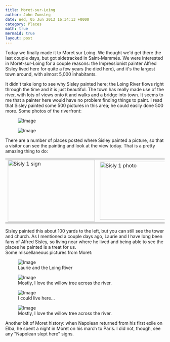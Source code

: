 ```yaml
---
title: Moret-sur-Loing
author: John Zumsteg
date: Wed, 05 Jun 2013 16:34:13 +0000
category: Places
math: true
mermaid: true
layout: post
---
```

<p>Today we finally made it to Moret sur Loing. We thought we'd get there the last couple days, but got sidetracked in Saint-Mammès. We were interested in Moret-sur-Loing for a couple reasons: the Impressionist painter Alfred Sisley lived here for quite a few years (he died here), and it's the largest town around, with almost 5,000 inhabitants. </p>
<p>It didn't take long to see why Sisley painted here; the Loing River flows right through the time and it is just beautiful. The town has really made use of the river, with lots of views onto it and walks and a bridge into town. It seems to me that a painter here would have no problem finding things to paint. I read that Sisley painted some 500 pictures in this area; he could easily done 500 more. Some photos of the riverfront:</p>

<figure class = "landscape">
	<img src="{{"/assets/images/2013/06/Riverside-1.jpg" | prepend: site.baseurl | prepend: site.url }}" alt="Image" />
	<figcaption></figcaption>
</figure>

<figure class = "landscape">
	<img src="{{"/assets/images/2013/06/Riverside-5.jpg" | prepend: site.baseurl | prepend: site.url }}" alt="Image" />
	<figcaption></figcaption>
</figure>


There are a number of places posted where Sisley painted a picture, so that a visitor can see the painting and look at the view today. That is a pretty amazing thing to do:
<table>
	<tr>
		<td><img style="display:block; margin-left:auto; margin-right:auto;" src="http:/assets/images/2013/06/Sisly-1-sign.jpg" alt="Sisly 1 sign" title="Sisly-1-sign.jpg" border="0" width="275" height="195" /></td>
		<td><img style="display:block; margin-left:auto; margin-right:auto;" src="http:/assets/images/2013/06/Sisly-1-photo1.jpg" alt="Sisly 1 photo" title="Sisly-1-photo.jpg" border="0" width="275" height="183" /></td>
	</tr>
</table>Sisley painted this about 100 yards to the left, but you can still see the tower and church. As I mentioned a couple days ago, Laurie and I have long been fans of Alfred Sisley, so living near where he lived and being able to see the places he painted is a treat for us.
<br>Some miscellaneous pictures from Moret:
<figure class = "landscape">
	<img src="{{"/assets/images/2013/06/Laurie-in-river.jpg" | prepend: site.baseurl | prepend: site.url }}" alt="Image" />
	<figcaption>Laurie and the Loing River</figcaption>
</figure>

<figure class = "landscape">
	<img src="{{"/assets/images/2013/06/Riverside-2.jpg" | prepend: site.baseurl | prepend: site.url }}" alt="Image" />
	<figcaption>Mostly, I love the willow tree across the river.</figcaption>
</figure>

<figure class = "landscape">
	<img src="{{"/assets/images/2013/06/Riverside-5.jpg" | prepend: site.baseurl | prepend: site.url }}" alt="Image" />
	<figcaption>I could live here...</figcaption>
</figure><figure class = "landscape">
	<img src="{{"/assets/images/2013/06/Lawn-1.jpg" | prepend: site.baseurl | prepend: site.url }}" alt="Image" />
	<figcaption>Mostly, I love the willow tree across the river.</figcaption>
</figure>

<p>Another bit of Moret history: when Napolean returned from his first exile on Elba, he spent a night in Moret on his march to Paris. I did not, though, see any "Napolean slept here" signs.
